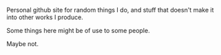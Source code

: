 Personal github site for random things I do, and stuff that doesn't make it into other works I produce.

Some things here might be of use to some people. 

Maybe not. 

<!---
andrewlis83/andrewlis83 is a ✨ special ✨ repository because its `README.md` (this file) appears on your GitHub profile.
You can click the Preview link to take a look at your changes.
--->
